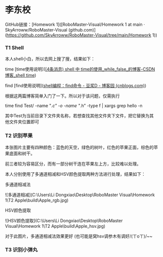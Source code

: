 # 李东校

GitHub链接：[Homework 1]([RoboMaster-Visual/Homework 1 at main · SkyArroww/RoboMaster-Visual (github.com)](https://github.com/SkyArroww/RoboMaster-Visual/tree/main/Homework 1))

###  T1    Shell

本人shell小白，所以去网上搜了搜，结果如下：

time [time使用说明]([(4条消息) shell 中 time的使用_while_false_的博客-CSDN博客_shell time](https://blog.csdn.net/qq_34595352/article/details/86702411))

find [find使用说明]([shell编程：find命令 - 豆浆D - 博客园 (cnblogs.com)](https://www.cnblogs.com/soymilk2019/p/11758086.html))

根据这两篇博客简单入门了一下。所以对于该问题，仅需执行

time find Test/ -name "*.c" -o -name "*.h" -type f | xargs grep hello -n

其中Test为当前目录下文件夹名称，若想查找其他文件夹下文件，把它替换为其他文件夹位置即可



###  T2    识别苹果

本张图片主要有四种颜色：蓝色的天空，绿色的树叶，红色的苹果正面，棕色的苹果底面和树干。

前三者较为容易区分，而有一部分树干连在苹果左上方，比较难以处理。

本人分别使用了多通道相减和HSV颜色提取两种方法进行处理，结果如下：

多通道相减法

![多通道相减](C:\Users\Li Dongxiao\Desktop\RoboMaster Visual\Homework 1\T2 Apple\build\Apple_rgb.jpg)



HSV颜色提取

![HSV颜色提取](C:\Users\Li Dongxiao\Desktop\RoboMaster Visual\Homework 1\T2 Apple\build\Apple_hsv.jpg)



对于此图片，多通道相减法效果更好 (也可能是窝hsv调参木有调好/(ㄒoㄒ)/~~



###  T3    识别小弹丸















